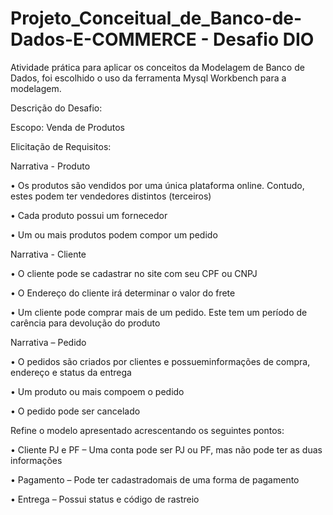 # Projeto_Conceitual_de_Banco-de-Dados-E-COMMERCE - Desafio DIO

Atividade prática para aplicar os conceitos da Modelagem de Banco de Dados, foi escolhido o uso da ferramenta Mysql Workbench para a modelagem.

Descrição do Desafio:

Escopo: Venda de Produtos

Elicitação de Requisitos:

Narrativa - Produto

• Os produtos são vendidos por uma única plataforma online. Contudo, estes podem ter vendedores distintos (terceiros)

• Cada produto possui um fornecedor

• Um ou mais produtos podem compor um pedido

Narrativa - Cliente

• O cliente pode se cadastrar no site com seu CPF ou CNPJ

• O Endereço do cliente irá determinar o valor do frete

• Um cliente pode comprar mais de um pedido. Este tem um período de carência para devolução do produto

Narrativa – Pedido

• O pedidos são criados por clientes e possueminformações de compra, endereço e status da entrega

• Um produto ou mais compoem o pedido

• O pedido pode ser cancelado

Refine o modelo apresentado acrescentando os seguintes pontos:

• Cliente PJ e PF – Uma conta pode ser PJ ou PF, mas não pode ter as duas informações

• Pagamento – Pode ter cadastradomais de uma forma de pagamento

• Entrega – Possui status e código de rastreio
